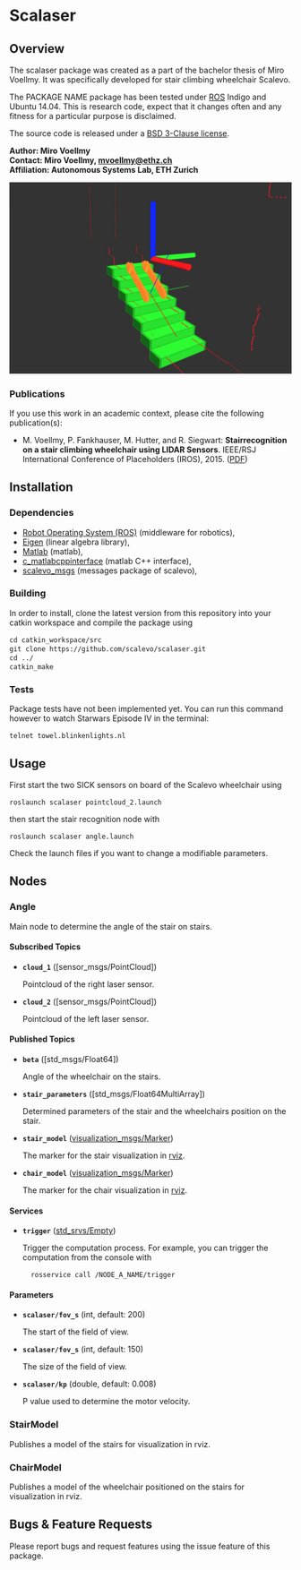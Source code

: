 # Scalaser

## Overview

The scalaser package was created as a part of the bachelor thesis of Miro Voellmy. It was specifically developed for stair climbing wheelchair Scalevo.

The PACKAGE NAME package has been tested under [ROS] Indigo and Ubuntu 14.04. This is research code, expect that it changes often and any fitness for a particular purpose is disclaimed.

The source code is released under a [BSD 3-Clause license](ros_package_template/LICENSE).

**Author: Miro Voellmy  
Contact: Miro Voellmy, mvoellmy@ethz.ch  
Affiliation: Autonomous Systems Lab, ETH Zurich**

![Example image](doc/tracks_on_stairs.jpg)


### Publications

If you use this work in an academic context, please cite the following publication(s):
	
* M. Voellmy, P. Fankhauser, M. Hutter, and R. Siegwart: **Stairrecognition on a stair climbing wheelchair using LIDAR Sensors**. IEEE/RSJ International Conference of Placeholders (IROS), 2015. ([PDF](https://www.youtube.com/watch?v=dQw4w9WgXcQ))


## Installation

### Dependencies

- [Robot Operating System (ROS)](http://wiki.ros.org) (middleware for robotics),
- [Eigen](http://eigen.tuxfamily.org) (linear algebra library),
- [Matlab](http://ch.mathworks.com/products/matlab/) (matlab),
- [c_matlabcppinterface](https://bitbucket.org/adrlab/c_matlabcppinterface/wiki/Home) (matlab C++ interface),
- [scalevo_msgs](http://www.github.com/scalevo/scalevo_msgs) (messages package of scalevo),
### Building

In order to install, clone the latest version from this repository into your catkin workspace and compile the package using

	cd catkin_workspace/src
	git clone https://github.com/scalevo/scalaser.git
	cd ../
	catkin_make

### Tests

Package tests have not been implemented yet. You can run this command however to watch Starwars Episode IV in the terminal: 

	telnet towel.blinkenlights.nl


## Usage

First start the two SICK sensors on board of the Scalevo wheelchair using

	roslaunch scalaser pointcloud_2.launch

then start the stair recognition node with

	roslaunch scalaser angle.launch

Check the launch files if you want to change a modifiable parameters.

## Nodes

### Angle

Main node to determine the angle of the stair on stairs.

#### Subscribed Topics

* **`cloud_1`** ([sensor_msgs/PointCloud])

	Pointcloud of the right laser sensor.
	
* **`cloud_2`** ([sensor_msgs/PointCloud])

	Pointcloud of the left laser sensor.


#### Published Topics

* **`beta`** ([std_msgs/Float64])

	Angle of the wheelchair on the stairs. 

* **`stair_parameters`** ([std_msgs/Float64MultiArray])
	
	Determined parameters of the stair and the wheelchairs position on the stair.

* **`stair_model`** ([visualization_msgs/Marker])

	The marker for the stair visualization in [rviz].

* **`chair_model`** ([visualization_msgs/Marker])

	The marker for the chair visualization in [rviz].

#### Services

* **`trigger`** ([std_srvs/Empty])

	Trigger the computation process. For example, you can trigger the computation from the console with

		rosservice call /NODE_A_NAME/trigger


#### Parameters

* **`scalaser/fov_s`** (int, default: 200)

	The start of the field of view.
		
* **`scalaser/fov_s`** (int, default: 150)

	The size of the field of view.

* **`scalaser/kp`** (double, default: 0.008)
	
	P value used to determine the motor velocity.


### StairModel

Publishes a model of the stairs for visualization in rviz.

### ChairModel

Publishes a model of the wheelchair positioned on the stairs for visualization in rviz.


## Bugs & Feature Requests

Please report bugs and request features using the issue feature of this package.

[ROS]: http://www.ros.org
[rviz]: http://wiki.ros.org/rviz
[Eigen]: http://eigen.tuxfamily.org
[Gazebo]: http://gazebosim.org/
[rviz]: http://wiki.ros.org/rviz
[starleth_msgs/SeActuatorCommands]: https://bitbucket.org/ethz-asl-lr/c_starleth_ros_common/raw/master/starleth_msgs/msg/SeActuatorCommands.msg
[grid_map_msg/GridMap]: https://github.com/ethz-asl/grid_map/blob/master/grid_map_msg/msg/GridMap.msg
[sensor_msgs/PointCloud2]: http://docs.ros.org/api/sensor_msgs/html/msg/PointCloud2.html
[visualization_msgs/Marker]: http://docs.ros.org/api/visualization_msgs/html/msg/Marker.html
[nav_msgs/OccupancyGrid]: http://docs.ros.org/api/nav_msgs/html/msg/OccupancyGrid.html
[std_srvs/Empty]: http://docs.ros.org/api/std_srvs/html/srv/Empty.html